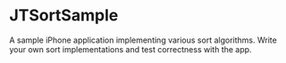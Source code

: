 JTSortSample
============

A sample iPhone application implementing various sort algorithms. Write your own sort implementations and test correctness with the app.
